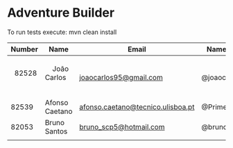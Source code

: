 # Adventure Builder

To run tests execute: mvn clean install

|   Number   |          Name           |            Email                       |   Name GitHub  | Module(s) |
| ---------- | ----------------------- | -------------------------------------- | ---------------| --------- |
|            |                         |                                        |                |           |
|            |                         |                                        |                |           |
|            |                         |                                        |                |           |
|   82528    |     João Carlos         | joaocarlos95@gmail.com                 | @joaocarlos95  | Bank      |
|            |                         |                                        |                |           |
|            |                         |                                        |                |           |
|   82539    |     Afonso Caetano      | afonso.caetano@tecnico.ulisboa.pt      | @PrimeAC       | Activity  |
|   82053    |     Bruno Santos        | bruno_scp5@hotmail.com                 | @brunoaosantos | Activity  |
|            |                         |                                        |                |           |
 
